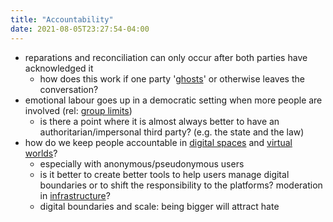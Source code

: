```yaml
---
title: "Accountability"
date: 2021-08-05T23:27:54-04:00
---
```


-   reparations and reconciliation can only occur after both parties have acknowledged it
	-   how does this work if one party '[ghosts](https://static1.squarespace.com/static/557744ffe4b013bae3b7af63/t/557f2d6ce4b029eb4288a2f8/1434398060958/)' or otherwise leaves the conversation?
-   emotional labour goes up in a democratic setting when more people are involved (rel: [group limits](thoughts/group-limits.md))
	-   is there a point where it is almost always better to have an authoritarian/impersonal third party? (e.g. the state and the law)
-   how do we keep people accountable in [digital spaces](thoughts/digital-commons.md) and [virtual worlds](thoughts/virtual-worlds.md)?
	-   especially with anonymous/pseudonymous users
	-   is it better to create better tools to help users manage digital boundaries or to shift the responsibility to the platforms? moderation in [infrastructure](thoughts/infrastructure.md)?
	-   digital boundaries and scale: being bigger will attract hate
